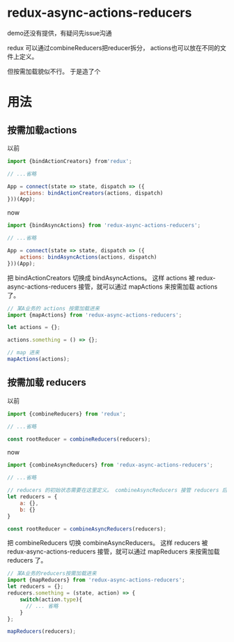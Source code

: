 # redux-async-actions-reducers
demo还没有提供，有疑问先issue沟通

redux 可以通过combineReducers把reducer拆分， actions也可以放在不同的文件上定义。

但按需加载貌似不行。 于是造了个

# 用法

## 按需加载actions

以前
```javascript
import {bindActionCreators} from'redux';

// ...省略

App = connect(state => state, dispatch => ({
    actions: bindActionCreators(actions, dispatch)
}))(App);
```

now
```javascript
import {bindAsyncActions} from 'redux-async-actions-reducers';

// ...省略

App = connect(state => state, dispatch => ({
    actions: bindAsyncActions(actions, dispatch)
}))(App);
```

把 bindActionCreators 切换成 bindAsyncActions。 这样 actions 被 redux-async-actions-reducers 接管，就可以通过 mapActions 来按需加载 actions 了。

```javascript
// 某A业务的 actions 按需加载进来
import {mapActions} from 'redux-async-actions-reducers';

let actions = {};

actions.something = () => {};

// map 进来
mapActions(actions);
```

## 按需加载 reducers

以前
```javascript
import {combineReducers} from 'redux';

// ...省略

const rootReducer = combineReducers(reducers);
```

now
```javascript
import {combineAsyncReducers} from 'redux-async-actions-reducers';

// ...省略

// reducers 的初始状态需要在这里定义。 combineAsyncReducers 接管 reducers 后会转换成function
let reducers = {
    a: {},
    b: {}
}

const rootReducer = combineAsyncReducers(reducers);
```

把 combineReducers 切换 combineAsyncReducers。 这样 reducers 被 redux-async-actions-reducers 接管，就可以通过 mapReducers 来按需加载 reducers 了。

```javascript
// 某A业务的reducers按需加载进来
import {mapReducers} from 'redux-async-actions-reducers';
let reducers = {};
reducers.something = (state, action) => {
    switch(action.type){
      // ... 省略
    }
};

mapReducers(reducers);
```
